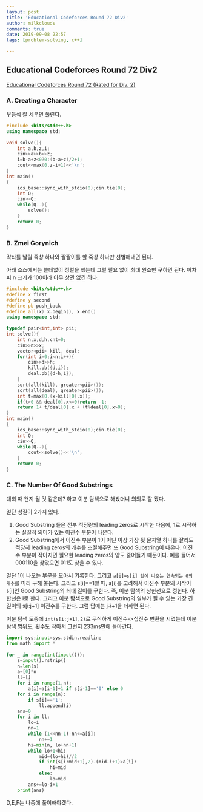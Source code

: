 ```yaml
---
layout: post
title: 'Educational Codeforces Round 72 Div2'
author: milkclouds
comments: true
date: 2019-09-08 22:57
tags: [problem-solving, c++]

---
```

 

## Educational Codeforces Round 72 Div2  

[Educational Codeforces Round 72 (Rated for Div. 2)](http://codeforces.com/contest/1217) 


### A. Creating a Character  
부등식 잘 세우면 풀린다.  

```cpp
#include <bits/stdc++.h>
using namespace std;
 
void solve(){
	int a,b,z,i;
	cin>>a>>b>>z;
	i=b-a+z<0?0:(b-a+z)/2+1;
	cout<<max(0,z-i+1)<<'\n';
}
int main()
{
	ios_base::sync_with_stdio(0);cin.tie(0);
	int Q;
	cin>>Q;
	while(Q--){
		solve();
	}
	return 0;
}
```

### B. Zmei Gorynich  
막타를 날릴 죽창 하나와 짤짤이를 할 죽창 하나만 선별해내면 된다.  

아래 소스에서는 쓸데없이 정렬을 했는데 그럴 필요 없이 최대 원소만 구하면 된다. 어차피 n 크기가 100이라 아무 상관 없긴 하다.

```cpp
#include <bits/stdc++.h>
#define x first
#define y second
#define pb push_back
#define all(x) x.begin(), x.end()
using namespace std;
 
typedef pair<int,int> pii;
int solve(){
	int n,x,d,h,cnt=0;
	cin>>n>>x;
	vector<pii> kill, deal;
	for(int i=0;i<n;i++){
		cin>>d>>h;
		kill.pb({d,i});
		deal.pb({d-h,i});
	}
	sort(all(kill), greater<pii>());
	sort(all(deal), greater<pii>());
	int t=max(0,(x-kill[0].x));
	if(t>0 && deal[0].x<=0)return -1;
	return 1+ t/deal[0].x + (t%deal[0].x>0);
}
int main()
{
	ios_base::sync_with_stdio(0);cin.tie(0);
	int Q;
	cin>>Q;
	while(Q--){
		cout<<solve()<<'\n';
	}
	return 0;
}
```

### C. The Number Of Good Substrings  

대회 때 왠지 될 것 같은데? 하고 이분 탐색으로 해봤더니 의외로 잘 됐다.  

일단 성질이 2가지 있다.  

1. Good Substring 들은 전부 적당량의 leading zeros로 시작한 다음에, 1로 시작하는 실질적 의미가 있는 이진수 부분이 나온다.  
2. Good Substring에서 이진수 부분이 1이 아닌 이상 가장 뒷 문자열 하나를 잘라도 적당히 leading zeros의 개수를 조절해주면 또 Good Substring이 나온다. 이진수 부분이 작아지면 필요한 leading zeros의 양도 줄어들기 때문이다. 예를 들어서 000110을 찾았으면 011도 찾을 수 있다.

일단 1이 나오는 부분을 모아서 기록한다. 그리고 `a[i]=s[i] 앞에 나오는 연속되는 0의 개수`를 미리 구해 놓는다. 그리고 s[i]==1일 때, a[i]를 고려해서 이진수 부분의 시작이 s[i]인 Good Substring의 최대 길이를 구한다. 즉, 이분 탐색의 상한선으로 정한다. 하한선은 i로 한다. 그리고 이분 탐색으로 Good Substring의 일부가 될 수 있는 가장 긴 길이의 s[i:j+1] 이진수를 구한다. 그럼 답에는 j-i+1을 더하면 된다.  

이분 탐색 도중에 `int(s[i:j+1],2)`로 무식하게 이진수->십진수 변환을 시켰는데 이분 탐색 범위도, 횟수도 작아서 그런지 233ms만에 돌아간다.

```python
import sys;input=sys.stdin.readline
from math import *
 
for _ in range(int(input())):
	s=input().rstrip()
	n=len(s)
	a=[0]*n
	ll=[]
	for i in range(1,n):
		a[i]=a[i-1]+1 if s[i-1]=='0' else 0
	for i in range(n):
		if s[i]=='1':
			ll.append(i)
	ans=0
	for i in ll:
		lo=i
		nn=1
		while (1<<nn-1)-nn<=a[i]:
			nn+=1
		hi=min(n, lo+nn+1)
		while lo+1<hi:
			mid=(lo+hi)//2
			if int(s[i:mid+1],2)-(mid-i+1)>a[i]:
				hi=mid
			else:
				lo=mid
		ans+=lo-i+1
	print(ans)
```

D,E,F는 나중에 풀이해야겠다.